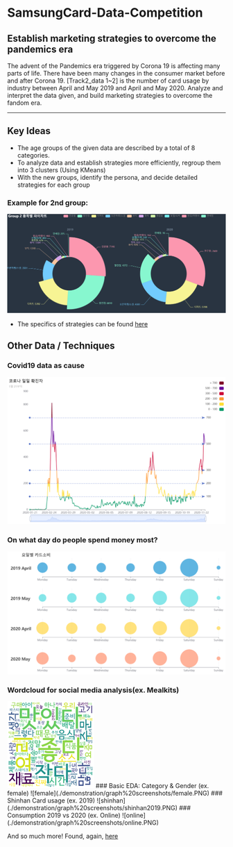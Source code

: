 # SamsungCard-Data-Competition

## Establish marketing strategies to overcome the pandemics era 
The advent of the Pandemics era triggered by Corona 19 is affecting many parts of life. 
There have been many changes in the consumer market before and after Corona 19. 
[Track2_data 1~2] is the number of card usage by industry between April and May 2019 and April and May 2020. 
Analyze and interpret the data given, and build marketing strategies to overcome the fandom era.

-----------------
## Key Ideas
- The age groups of the given data are described by a total of 8 categories.
- To analyze data and establish strategies more efficiently, regroup them into 3 clusters
(Using KMeans)
- With the new groups, identify the persona, and decide detailed strategies for each group

### Example for 2nd group:
![group2](./demonstration/graph%20screenshots/group2_pie.PNG)
- The specifics of strategies can be found [here](./presentation/PPT_Outliers팀.pdf)

## Other Data / Techniques
### Covid19 data as cause
![covid19](./demonstration/graph%20screenshots/covid19.PNG)
### On what day do people spend money most?
![days](./demonstration/graph%20screenshots/days_of_week.PNG)
### Wordcloud for social media analysis(ex. Mealkits)
<img src="./demonstration/wordcloud/코로나%20밀키트.png" width="200" height="200" />
### Basic EDA: Category & Gender (ex. female)
![female](./demonstration/graph%20screenshots/female.PNG)
### Shinhan Card usage (ex. 2019)
![shinhan](./demonstration/graph%20screenshots/shinhan2019.PNG)
### Consumption 2019 vs 2020 (ex. Online)
![online](./demonstration/graph%20screenshots/online.PNG)

And so much more! Found, again, [here](./presentation/PPT_Outliers팀.pdf)
